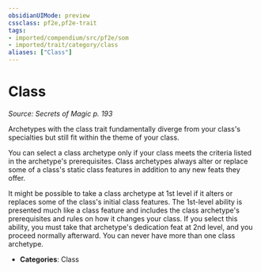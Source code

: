 ```yaml
---
obsidianUIMode: preview
cssclass: pf2e,pf2e-trait
tags:
- imported/compendium/src/pf2e/som
- imported/trait/category/class
aliases: ["Class"]
---
```

# Class  
*Source: Secrets of Magic p. 193*  

Archetypes with the class trait fundamentally diverge from your class's specialties but still fit within the theme of your class.

You can select a class archetype only if your class meets the criteria listed in the archetype's prerequisites. Class archetypes always alter or replace some of a class's static class features in addition to any new feats they offer.

It might be possible to take a class archetype at 1st level if it alters or replaces some of the class's initial class features. The 1st-level ability is presented much like a class feature and includes the class archetype's prerequisites and rules on how it changes your class. If you select this ability, you must take that archetype's dedication feat at 2nd level, and you proceed normally afterward. You can never have more than one class archetype.

- **Categories**: Class